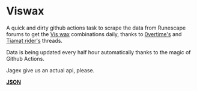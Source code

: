 # Viswax

A quick and dirty github actions task to scrape the data from Runescape forums to get the [Vis wax](https://runescape.wiki/w/Vis_wax) combinations daily, thanks to [0vertime's][1] and [Tiamat rider's][2] threads.

Data is being updated every half hour automatically thanks to the magic of Github Actions.

Jagex give us an actual api, please.

[**JSON**](https://github.com/verylongdelay/viswax/blob/master/viswax.json)


[1]: https://secure.runescape.com/m=forum/sl=0/forums?75,76,378,66118165,goto,1
[2]: https://secure.runescape.com/m=forum/sl=0/forums?75,76,331,66006366,goto,1
